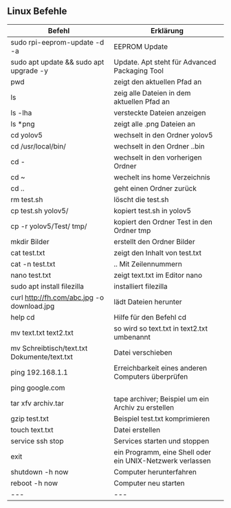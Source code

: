 
## Linux Befehle	




| Befehl| Erklärung | 
| -------- | -------- | 
|sudo rpi-eeprom-update -d -a| EEPROM Update|
|sudo apt update && sudo apt upgrade -y	|Update. Apt steht für Advanced Packaging Tool|
|pwd|	zeigt den aktuellen Pfad an|
|ls	|zeig alle Dateien in dem aktuellen Pfad an|
|ls -lha|	versteckte Dateien anzeigen|
|ls *png|	zeigt alle .png Dateien an|
|cd yolov5|	wechselt in den Ordner yolov5|
|cd /usr/local/bin/	|wechselt in den Ordner ..bin|
|cd -	|wechselt in den vorherigen Ordner|
|cd ~	|wechelt ins home Verzeichnis|
|cd ..	|geht einen Ordner zurück|
|rm test.sh|	löscht die test.sh|
|cp test.sh yolov5/	|kopiert test.sh in yolov5|
|cp -r yolov5/Test/ tmp/	|kopiert den Ordner Test in den Ordner tmp|
|mkdir Bilder|	erstellt den Ordner Bilder|
|cat test.txt|	zeigt den Inhalt von test.txt|
|cat -n test.txt	|.. Mit Zeilennummern|
|nano test.txt	|zeigt text.txt im Editor nano|
|sudo apt install filezilla|	installiert filezilla|
|curl http://fh.com/abc.jpg -o download.jpg	|lädt Dateien herunter|
|help cd	|Hilfe für den Befehl cd|
|mv text.txt text2.txt	|so wird so text.txt in text2.txt umbenannt|
|mv Schreibtisch/text.txt Dokumente/text.txt	|Datei verschieben|
|ping 192.168.1.1	|Erreichbarkeit eines anderen Computers überprüfen|
|ping google.com	| |
|tar xfv archiv.tar	|tape archiver; Beispiel um ein Archiv zu erstellen|
|gzip test.txt	|Beispiel test.txt komprimieren|
|touch text.txt	|Datei erstellen|
|service ssh stop	|Services starten und stoppen|
|exit|	ein Programm, eine Shell oder ein UNIX-Netzwerk verlassen|
|shutdown -h now|	Computer herunterfahren|
|reboot -h now|	Computer neu starten|
|---|---|
